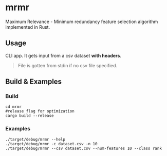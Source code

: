 # mrmr
Maximum Relevance - Minimum redundancy feature selection algorithm implemented in Rust.

## Usage

CLI app.
It gets input from a csv dataset **with headers**.

> File is gotten from stdin if no csv file specified.

## Build & Examples

### Build

```console
cd mrmr
#release flag for optimization
cargo build --release
```

### Examples

```console
./target/debug/mrmr --help
./target/debug/mrmr -c dataset.csv -n 10
./target/debug/mrmr --csv dataset.csv --num-features 10 --class rank
```
